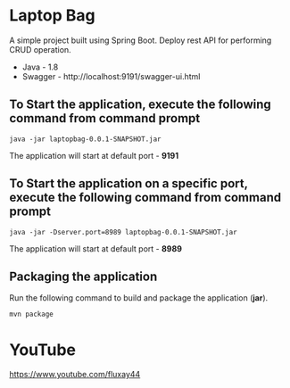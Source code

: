 # Laptop Bag

A simple project built using Spring Boot. Deploy rest API for performing CRUD operation.

* Java - 1.8
* Swagger - http://localhost:9191/swagger-ui.html

## To Start the application, execute the following command from command prompt

`java -jar laptopbag-0.0.1-SNAPSHOT.jar`

The application will start at default port - **9191**

## To Start the application on a specific port, execute the following command from command prompt

`java -jar -Dserver.port=8989 laptopbag-0.0.1-SNAPSHOT.jar`

The application will start at default port - **8989**

## Packaging the application

Run the following command to build and package the application (**jar**).

`mvn package`

# YouTube 

https://www.youtube.com/fluxay44


